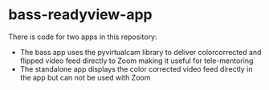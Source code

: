 # bass-readyview-app

There is code for two apps in this repository:
- The bass app uses the pyvirtualcam library to deliver colorcorrected and flipped video feed directly to Zoom making it useful for tele-mentoring
- The standalone app displays the color corrected video feed directly in the app but can not be used with Zoom
